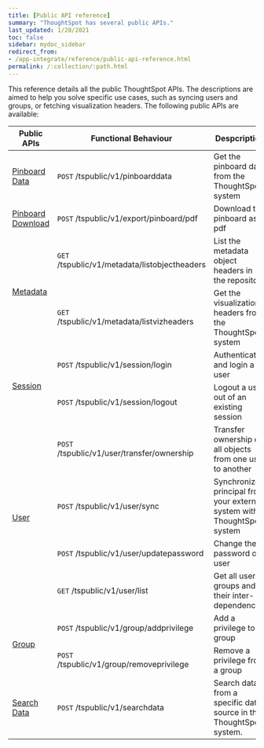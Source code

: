 ```yaml
---
title: [Public API reference]
summary: "ThoughtSpot has several public APIs."
last_updated: 1/28/2021
toc: false
sidebar: mydoc_sidebar
redirect_from:
- /app-integrate/reference/public-api-reference.html
permalink: /:collection/:path.html
---
```

This reference details all the public ThoughtSpot APIs. The descriptions are
aimed to help you solve specific use cases, such as syncing users and groups, or
fetching visualization headers. The following public APIs are available:
<table>
   <colgroup>
      <col style="width:20%" />
      <col style="width:40%" />
      <col style="width:40%" />
   </colgroup>
   <thead>
      <tr>
         <th>Public APIs</th>
         <th>Functional Behaviour</th>
         <th>Despcription</th>
      </tr>
   </thead>
   <tbody>
      <tr>
         <td><a href="{{ site.baseurl }}/reference/api/pinboarddata.html">Pinboard Data</a></td>
         <td><code class="api-method-post">POST</code> /tspublic/v1/pinboarddata</td>
         <td>Get the pinboard data from the ThoughtSpot system</td>
      </tr>
      <tr>
         <td><a href="{{ site.baseurl }}/reference/api/pinboard-download-api.html">Pinboard Download</a></td>
         <td><code class="api-method-post">POST</code> /tspublic/v1/export/pinboard/pdf</td>
         <td>Download the pinboard as pdf</td>
      </tr>
     <tr>
         <td rowspan="2"><a href="{{ site.baseurl }}/reference/api/metadata-api.html">Metadata</a></td>
         <td><code class="api-method-get">GET</code> /tspublic/v1/metadata/listobjectheaders</td>
         <td>List the metadata object headers in the repository</td>
      </tr>
      <tr>
         <td><code class="api-method-get">GET</code> /tspublic/v1/metadata/listvizheaders</td>
         <td>Get the visualization headers from the ThoughtSpot system</td>
      </tr>
      <tr>
         <td rowspan="2"><a href="{{ site.baseurl }}/reference/api/session-api.html">Session</a></td>
         <td><code class="api-method-post">POST</code> /tspublic/v1/session/login</td>
         <td>Authenticate and login a user</td>
         </tr>
     <tr>
         <td><code class="api-method-post">POST</code> /tspublic/v1/session/logout</td>
         <td>Logout a user out of an existing session</td>
      </tr>
      <tr>
         <td rowspan="4"><a href="{{ site.baseurl }}/reference/api/user-api.html">User</a></td>
         <td><code class="api-method-post">POST</code> /tspublic/v1/user/transfer/ownership</td>
         <td>Transfer ownership of all objects from one user to another</td>
         </tr>
     <tr>
         <td><code class="api-method-post">POST</code> /tspublic/v1/user/sync</td>
         <td>Synchronize principal from your external system with ThoughtSpot system</td>
      </tr>
      <tr>
         <td><code class="api-method-post">POST</code> /tspublic/v1/user/updatepassword</td>
         <td>Change the password of a user</td>
      </tr>
      <tr>
         <td><code class="api-method-get">GET</code> /tspublic/v1/user/list</td>
         <td>Get all users, groups and their inter-dependencies</td>
      </tr>
      <tr>
         <td rowspan="2"><a href="{{ site.baseurl }}/reference/api/group-api.html">Group</a></td>
         <td><code class="api-method-post">POST</code> /tspublic/v1/group/addprivilege</td>
         <td>Add a privilege to a group</td>
      </tr>
      <tr>
         <td><code class="api-method-post">POST</code> /tspublic/v1/group/removeprivilege</td>
         <td>Remove a privilege from a group</td>
      </tr>
      <tr>
         <td><a href="{{ site.baseurl }}/reference/api/search-data-api.html">Search Data</a></td>
         <td><code class="api-method-post">POST</code> /tspublic/v1/searchdata</td>
         <td>Search data from a specific data source in the ThoughtSpot system.</td>
      </tr>
   </tbody>
</table>

<!-- HIDE THIS UNTIL PUBLIC AND PRIVATE APIs are separated
## Interactive Swagger rest browser

Your ThoughtSpot installation has an interactive REST browser application built
in.  You can view the Swagger content at:

`https://<instance_name>/external/swagger/#/`

You can use the instance to review API documentation and test the APIs before
using them in an application.

{% include warning.html content="The Swagger browser application reveals both
private and public APIs. You should not use the private APIs, their signature
can change without warning breaking your application." %}
-->
